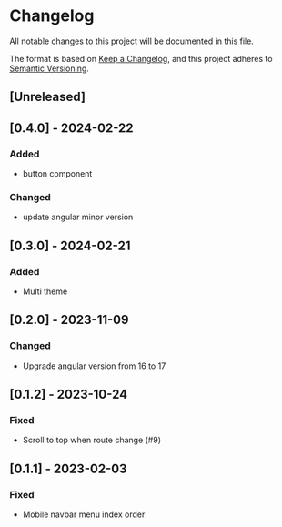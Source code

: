 # Changelog

All notable changes to this project will be documented in this file.

The format is based on [Keep a Changelog](https://keepachangelog.com/en/1.0.0/),
and this project adheres to [Semantic Versioning](https://semver.org/spec/v2.0.0.html).

## [Unreleased]

## [0.4.0] - 2024-02-22

### Added

- button component

### Changed

- update angular minor version

## [0.3.0] - 2024-02-21

### Added

- Multi theme

## [0.2.0] - 2023-11-09

### Changed

- Upgrade angular version from 16 to 17

## [0.1.2] - 2023-10-24

### Fixed

- Scroll to top when route change (#9)

## [0.1.1] - 2023-02-03

### Fixed

- Mobile navbar menu index order
